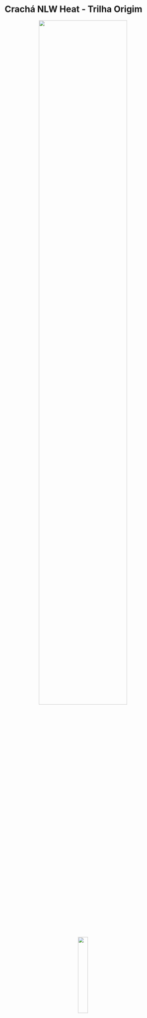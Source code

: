 <h1>Crachá NLW Heat - Trilha Origim</h1>
<p align= "center" width= "100%">
  <img width ="75%" src = "https://user-images.githubusercontent.com/92342656/138602627-9b1dfa00-5846-4671-b9fd-eede3c4900e1.jpg">
</p>
<p align= "center" width = "100%">
  <img width = "25%" src = "https://user-images.githubusercontent.com/92342656/138602724-7523d423-3cbb-4abd-90ab-d5151501879b.jpg">
